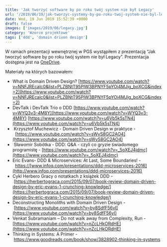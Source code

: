 ```yaml
---
title: 'Jak tworzyć software by po roku twój system nie był Legacy'
url: '/2019/06/19/jak-tworzyc-systemy-by-po-roku-twoj-system-nie-byl-legacy/'
date: Wed, 19 Jun 2019 15:52:39 +0000
draft: false
images: ['images/2019/06/legacy.jpg']
category: 'Wzorce projektowe'
tags: ['ddd', 'domain driven design']
---
```


W ramach prezentacji wewnętrznej w PGS wystąpiłem z prezentacją “Jak tworzyć software by po roku twój system nie był Legacy”. Prezentacja dostępna jest na [OneDrive](https://1drv.ms/p/s!AjEySs0anBSPg6ZKE9S4Jr1V_TZZrg).

Materiały na których bazowałem:

 *   What is Domain Driven Design? [https://www.youtube.com/watch?v=NNFJREcalc0&list=PLZBNtT95PIW3BPNYF5pYOi4MJjg_boXCG&index=2](https://www.youtube.com/watch?v=NNFJREcalc0&list=PLZBNtT95PIW3BPNYF5pYOi4MJjg_boXCG&index=2)
 *   DevTalk i DevTalk Trio o DDD [https://www.youtube.com/watch?v=WYQ3v3-4M8Y](https://www.youtube.com/watch?v=WYQ3v3-4M8Y) [https://www.youtube.com/watch?v=u6Vb5k5sTN4](https://www.youtube.com/watch?v=u6Vb5k5sTN4)
 *    Krzysztof Muchewicz - Domain Driven Design w praktyce -  [https://www.youtube.com/watch?v=sWvS8GC2AO4](https://www.youtube.com/watch?v=sWvS8GC2AO4)
 *    Sławomir Sobótka - DDD: Q&A - czyli co gryzie świadomego programistę - [https://www.youtube.com/watch?v=_5oXEJ4jdmc](https://www.youtube.com/watch?v=_5oXEJ4jdmc)
 *   Eric Evans- DDD & Microservices: At Last, Some Boundaries! -  [https://](https://www.infoq.com/presentations/ddd-microservices-2016)[www.infoq.com/presentations/ddd-microservices-2016](http://www.infoq.com/presentations/ddd-microservices-2016)
 *   Cykl Herbero Gracy o notatkach z książek DDD - [https://herbertograca.com/2015/09/07/book-review-domain-driven-design-by-eric-evans-1-crunching-knowledge/](https://herbertograca.com/2015/09/07/book-review-domain-driven-design-by-eric-evans-1-crunching-knowledge/)
 *   Deconstructing Monoliths with Domain Driven Design - [https://www.youtube.com/watch?v=by8SdfF56vI](https://www.youtube.com/watch?v=by8SdfF56vI)
 *   Venkat Subramaniam – Do not walk away from Complexity, Run - [https://www.youtube.com/watch?v=nZcLHkORdHE](https://www.youtube.com/watch?v=nZcLHkORdHE)
 *   Thinking in Systems: A Primer - https://www.goodreads.com/book/show/3828902-thinking-in-systems
